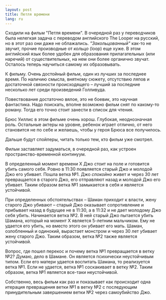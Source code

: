 ```yaml
---
layout: post
title: Петля времени 
lang: ru
---
```


Сходили на фильм "Петля времени". В очередной раз у переводчиков была нелегкая задача с переводом английского The Looper на русский, но в этот раз они даже не облажались. *"Закольцованный"* как-то не звучит, прочие производные от *кольцо* (loop) еще хуже. В этом английский язык более удобен для образования прилагательных (или наречий) от существительных, на нем они более органично звучат. Осталось теперь научиться самому их образовывать.

К фильму. Очень достойный фильм, один из лучших за последнее время. По наличию смысла, внятному сюжету, отсутствию ляпов и достаточной связности происходящего – лучший за последние несколько лет среди произведений Голливуда.

Повествование достаточно вялое, это не боевик, это научная фантастика. Надо поискать, вполне возможно фильм снят по какому-то роману. Тогда его точно стоит занести в список для чтения.

Брюс Уиллис в этом фильме очень хорош. Глубокая, неоднозначная роль. Остальные актеры на уровне, ребенок играет отлично, от него становится не по себе и желаешь, чтобы у героя Брюса все получилось.

Дальше будут спойлеры, читать только тем, кто фильм уже смотрел.

Фильм заставляет задуматься, в очередной раз, как устроен пространство-временной континуум.

В определенный момент времени X Джо стоит на поле и готовится убить самого себя. Ровно в 11:30 появляется старый Джо и молодой Джо его убивает. Пошла ветка №1. Джо *спокойно* живет и через 30 лет превращается в старого Джо, его отправляют назад и молодой Джо его убивает. Таким образом ветка №1 замыкается в себя и является устойчивой.

При определенных обстоятельствах – Шаман приходит к власти, жену старого Джо убивают – старый Джо оказывает сопротивление и прибывает назад в будущее не в 11:30, а в 11:32 и не дает молодому Джо себя убить. Начинается ветка №2. В ней старый Джо пытается убить Шамана, который на момент Х является 5-летним мальчиком. Ему не удается его убить, но вместо этого он убивает его мать. Шаман, озлобленный и одинокий, вырастает монстром и через 30 лет убивает жену старого Джо. Таким образом, ветка №2 также является устойчивой.

Вопрос, где пошел перекос и почему ветка №1 превращается в ветку №2? Думаю, дело в Шамане. Он является психически неустойчивым типом. Если его матери удается воспитать Шамана, то реализуется ветка №1. Если не удается, ветка №1 соскакивает в ветку №2. Таким образом, ветка №1 является все-таки неустойчивой.

Собственно, весь фильм как раз и показывает как происходит одна итерация превращения ветки №1 в ветку №2 с последующим принудительным завершением ветки №2 через самоубийство Джо.
